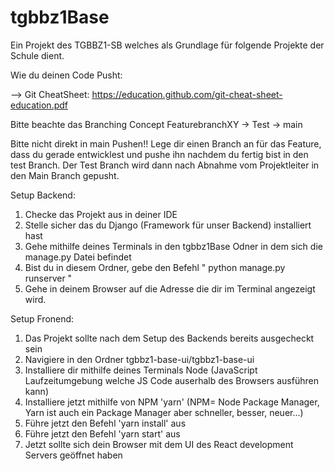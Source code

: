 # tgbbz1Base
Ein Projekt des TGBBZ1-SB welches als Grundlage für folgende Projekte der Schule dient.

Wie du deinen Code Pusht:

--> Git CheatSheet: https://education.github.com/git-cheat-sheet-education.pdf

Bitte beachte das Branching Concept
FeaturebranchXY -> Test -> main

Bitte nicht direkt in main Pushen!!
Lege dir einen Branch an für das Feature, dass du gerade entwicklest und pushe ihn nachdem du fertig bist in den test Branch.
Der Test Branch wird dann nach Abnahme vom Projektleiter in den Main Branch gepusht.


Setup Backend:

1. Checke das Projekt aus in deiner IDE
2. Stelle sicher das du Django (Framework für unser Backend) installiert hast
3. Gehe mithilfe deines Terminals in den tgbbz1Base Odner in dem sich die manage.py Datei befindet
4. Bist du in diesem Ordner, gebe den Befehl " python manage.py runserver "
5. Gehe in deinem Browser auf die Adresse die dir im Terminal angezeigt wird.

Setup Fronend:
1. Das Projekt sollte nach dem Setup des Backends bereits ausgecheckt sein
2. Navigiere in den Ordner tgbbz1-base-ui/tgbbz1-base-ui
3. Installiere dir mithilfe deines Terminals Node (JavaScript Laufzeitumgebung welche JS Code auserhalb des Browsers ausführen kann)
5. Installiere jetzt mithilfe von NPM 'yarn' (NPM= Node Package Manager, Yarn ist auch ein Package Manager aber schneller, besser, neuer...)
6. Führe jetzt den Befehl 'yarn install' aus
7. Führe jetzt den Befehl 'yarn start' aus
8. Jetzt sollte sich dein Browser mit dem UI des React development Servers geöffnet haben
